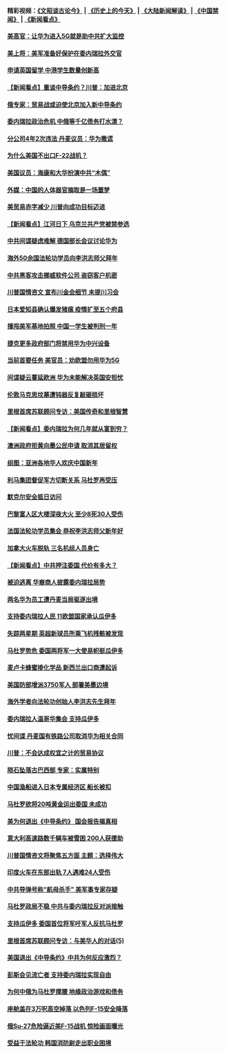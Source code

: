 #### 精彩视频：[《文昭谈古论今》](http://45.32.25.56/wenzhao) | [《历史上的今天》](http://45.32.25.56/today-in-history) | [《大陆新闻解读》](http://45.32.25.56/ntdtv-comedy) | [《中国禁闻》](http://45.32.25.56/ntdtv-news) | [《新闻看点》](http://45.32.25.56/news-insight) 

 #### [美高官：让华为进入5G就是助中共扩大监控](../pages/nsc418/n11031398.md?t=02080930?t=02080838) 

#### [美上将：美军准备好保护在委内瑞拉外交官](../pages/nsc418/n11031207.md?t=02080930?t=02080838) 

#### [申请英国留学 中港学生数量创新高](../pages/nsc418/n11031065.md?t=02080930?t=02080838) 

#### [【新闻看点】重谈中导条约？川普：加进北京](../pages/nsc418/n11031006.md?t=02080930?t=02080838) 

#### [俄专家：贸易战或迫使北京加入新中导条约](../pages/nsc418/n11031121.md?t=02080930?t=02080838) 

#### [委内瑞拉政治危机 中俄等千亿债务打水漂？](../pages/nsc418/n11030947.md?t=02080930?t=02080838) 

#### [分公司4年2次违法 丹麦议员：华为撒谎](../pages/nsc418/n11030843.md?t=02080930?t=02080838) 

#### [为什么美国不出口F-22战机？](../pages/nsc418/n11030207.md?t=02080930?t=02080838) 

#### [美国议员：海康和大华扮演中共“木偶”](../pages/nsc418/n11029708.md?t=02080930?t=02080838) 

#### [外媒：中国的人体器官摘取是一场噩梦](../pages/nsc418/n11028665.md?t=02080930?t=02080838) 

#### [美贸易赤字减少 川普向成功目标迈进](../pages/nsc418/n11028907.md?t=02080930?t=02080838) 

#### [【新闻看点】江河日下 乌克兰共产党被禁参选](../pages/nsc418/n11028799.md?t=02080930?t=02080838) 

#### [中共间谍疑虑难解 德国部长会议讨论华为](../pages/nsc418/n11028800.md?t=02080930?t=02080838) 

#### [海外50余国法轮功学员向李洪志师父拜年](../pages/nsc418/n11010610.md?t=02080930?t=02080838) 

#### [中共黑客攻击挪威软件公司 盗窃客户机密](../pages/nsc418/n11028364.md?t=02080930?t=02080838) 

#### [川普国情咨文 宣布川金会细节 未提川习会](../pages/nsc418/n11027745.md?t=02080930?t=02080838) 

#### [日本爱知县确认爆发猪瘟 疫情扩至五个府县](../pages/nsc418/n11027747.md?t=02080930?t=02080838) 

#### [擅闯美军基地拍照 中国一学生被判刑一年](../pages/nsc418/n11026750.md?t=02080930?t=02080838) 

#### [捷克更多政府部门将禁用华为中兴设备](../pages/nsc418/n11026591.md?t=02080930?t=02080838) 

#### [当前首要任务 美官员：劝欧盟勿用华为5G](../pages/nsc418/n11026496.md?t=02080930?t=02080838) 

#### [间谍疑云蔓延欧洲 华为未能解决英国安担忧](../pages/nsc418/n11026440.md?t=02080930?t=02080838) 

#### [伦敦马克思坟墓遭钝器反复敲砸损坏](../pages/nsc418/n11026332.md?t=02080930?t=02080838) 

#### [里根首席苏联顾问专访：美国传奇和里根智慧](../pages/nsc418/n10994668.md?t=02080930?t=02080838) 

#### [【新闻看点】委内瑞拉为何几年就从富到穷？](../pages/nsc418/n11026084.md?t=02080930?t=02080838) 

#### [澳洲政府拒黄向墨公民申请 取消其居留权](../pages/nsc418/n11026280.md?t=02080930?t=02080838) 

#### [组图：亚洲各地华人欢庆中国新年](../pages/nsc418/n11026068.md?t=02080930?t=02080838) 

#### [利马集团督促军方切断关系 马杜罗再受压](../pages/nsc418/n11026011.md?t=02080930?t=02080838) 

#### [默克尔安全抵日访问](../pages/nsc418/n11025775.md?t=02080930?t=02080838) 

#### [巴黎富人区大楼深夜大火 至少8死30人受伤](../pages/nsc418/n11025606.md?t=02080930?t=02080838) 

#### [法国法轮功学员集会 恭祝李洪志师父新年好](../pages/nsc418/n11024635.md?t=02080930?t=02080838) 

#### [加拿大火车脱轨 三名机组人员身亡](../pages/nsc418/n11025490.md?t=02080930?t=02080838) 

#### [【新闻看点】中共押注委国 代价有多大？](../pages/nsc418/n11024040.md?t=02080930?t=02080838) 

#### [被迫逃离 华裔商人披露委内瑞拉局势](../pages/nsc418/n11024109.md?t=02080930?t=02080838) 

#### [两名华为员工遭丹麦当局驱逐出境](../pages/nsc418/n11024140.md?t=02080930?t=02080838) 

#### [支持委内瑞拉人民 11欧盟国家承认瓜伊多](../pages/nsc418/n11023955.md?t=02080930?t=02080838) 

#### [失踪两星期 英超新球员所乘飞机残骸被发现](../pages/nsc418/n11023876.md?t=02080930?t=02080838) 

#### [马杜罗势危 委国两将军一大使易帜挺瓜伊多](../pages/nsc418/n11023808.md?t=02080930?t=02080838) 

#### [麦卢卡蜂蜜掺化学品 新西兰出口商遭起诉](../pages/nsc418/n11023664.md?t=02080930?t=02080838) 

#### [美国防部增派3750军人 部署美墨边境](../pages/nsc418/n11023230.md?t=02080930?t=02080838) 

#### [海外学者向法轮功创始人李洪志先生拜年](../pages/nsc418/n11022780.md?t=02080930?t=02080838) 

#### [委内瑞拉人温哥华集会 支持瓜伊多](../pages/nsc418/n11023048.md?t=02080930?t=02080838) 

#### [忧间谍 丹麦国有铁路公司取消华为相关合同](../pages/nsc418/n11022491.md?t=02080930?t=02080838) 

#### [川普：不会达成权宜之计的贸易协议](../pages/nsc418/n11022486.md?t=02080930?t=02080838) 

#### [陨石坠落古巴西部 专家：实属特别](../pages/nsc418/n11022388.md?t=02080930?t=02080838) 

#### [中国渔船进入日本专属经济区 船长被扣](../pages/nsc418/n11022404.md?t=02080930?t=02080838) 

#### [马杜罗欲将20吨黄金运出委国 未成功](../pages/nsc418/n11022367.md?t=02080930?t=02080838) 

#### [美为何退出《中导条约》 国会报告揭真相](../pages/nsc418/n11022256.md?t=02080930?t=02080838) 

#### [意大利高速路数千辆车被雪困 200人获援助](../pages/nsc418/n11022003.md?t=02080930?t=02080838) 

#### [川普国情咨文将聚焦五方面 主题：选择伟大](../pages/nsc418/n11021501.md?t=02080930?t=02080838) 

#### [印度火车在东部出轨 7人遇难24人受伤](../pages/nsc418/n11021809.md?t=02080930?t=02080838) 

#### [中共导弹号称“航母杀手” 美军事专家存疑](../pages/nsc418/n11021488.md?t=02080930?t=02080838) 

#### [马杜罗政局不稳 中共与委内瑞拉反对派接触](../pages/nsc418/n11020719.md?t=02080930?t=02080838) 

#### [支持瓜伊多 委国首位将军吁军人反抗马杜罗](../pages/nsc418/n11020776.md?t=02080930?t=02080838) 

#### [里根首席苏联顾问专访：与美华人的对话(5)](../pages/nsc418/n10968703.md?t=02080930?t=02080838) 

#### [美国退出《中导条约》中共为何反应激烈？](../pages/nsc418/n11020569.md?t=02080930?t=02080838) 

#### [彭斯会见流亡者 支持委内瑞拉实现自由](../pages/nsc418/n11020031.md?t=02080930?t=02080838) 

#### [为何中俄为马杜罗撑腰 地缘政治游戏和债务](../pages/nsc418/n11018692.md?t=02080930?t=02080838) 

#### [座舱盖在3万呎高空掉落 以色列F-15安全降落](../pages/nsc418/n11019864.md?t=02080930?t=02080838) 

#### [俄Su-27危险逼近美F-15战机 惊险画面曝光](../pages/nsc418/n11019743.md?t=02080930?t=02080838) 

#### [受益于法轮功 韩国消防尉走出职业困境](../pages/nsc418/n11017411.md?t=02080930?t=02080838) 

